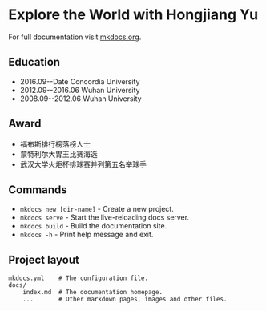 # Explore the World with Hongjiang Yu

For full documentation visit [mkdocs.org](https://www.mkdocs.org).

## Education 
* 2016.09--Date  Concordia University
* 2012.09--2016.06  Wuhan University 
* 2008.09--2012.06  Wuhan University 

## Award
* 福布斯排行榜落榜人士
* 蒙特利尔大胃王比赛海选
* 武汉大学火炬杯排球赛并列第五名举球手

## Commands

* `mkdocs new [dir-name]` - Create a new project.
* `mkdocs serve` - Start the live-reloading docs server.
* `mkdocs build` - Build the documentation site.
* `mkdocs -h` - Print help message and exit.

## Project layout

    mkdocs.yml    # The configuration file.
    docs/
        index.md  # The documentation homepage.
        ...       # Other markdown pages, images and other files.
